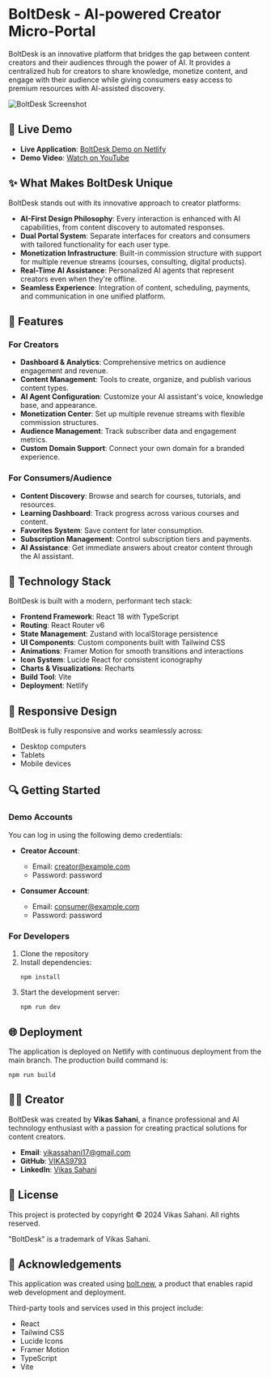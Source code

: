 # BoltDesk - AI-powered Creator Micro-Portal

BoltDesk is an innovative platform that bridges the gap between content creators and their audiences through the power of AI. It provides a centralized hub for creators to share knowledge, monetize content, and engage with their audience while giving consumers easy access to premium resources with AI-assisted discovery.

![BoltDesk Screenshot](https://i.imgur.com/XsxfYzW.png)

## 🔗 Live Demo

- **Live Application**: [BoltDesk Demo on Netlify](https://zippy-brioche-92a2b7.netlify.app/)
- **Demo Video**: [Watch on YouTube](https://youtu.be/je9FwLgG9sc)

## ✨ What Makes BoltDesk Unique

BoltDesk stands out with its innovative approach to creator platforms:

- **AI-First Design Philosophy**: Every interaction is enhanced with AI capabilities, from content discovery to automated responses.
- **Dual Portal System**: Separate interfaces for creators and consumers with tailored functionality for each user type.
- **Monetization Infrastructure**: Built-in commission structure with support for multiple revenue streams (courses, consulting, digital products).
- **Real-Time AI Assistance**: Personalized AI agents that represent creators even when they're offline.
- **Seamless Experience**: Integration of content, scheduling, payments, and communication in one unified platform.

## 🚀 Features

### For Creators

- **Dashboard & Analytics**: Comprehensive metrics on audience engagement and revenue.
- **Content Management**: Tools to create, organize, and publish various content types.
- **AI Agent Configuration**: Customize your AI assistant's voice, knowledge base, and appearance.
- **Monetization Center**: Set up multiple revenue streams with flexible commission structures.
- **Audience Management**: Track subscriber data and engagement metrics.
- **Custom Domain Support**: Connect your own domain for a branded experience.

### For Consumers/Audience

- **Content Discovery**: Browse and search for courses, tutorials, and resources.
- **Learning Dashboard**: Track progress across various courses and content.
- **Favorites System**: Save content for later consumption.
- **Subscription Management**: Control subscription tiers and payments.
- **AI Assistance**: Get immediate answers about creator content through the AI assistant.

## 🔧 Technology Stack

BoltDesk is built with a modern, performant tech stack:

- **Frontend Framework**: React 18 with TypeScript
- **Routing**: React Router v6
- **State Management**: Zustand with localStorage persistence
- **UI Components**: Custom components built with Tailwind CSS
- **Animations**: Framer Motion for smooth transitions and interactions
- **Icon System**: Lucide React for consistent iconography
- **Charts & Visualizations**: Recharts
- **Build Tool**: Vite
- **Deployment**: Netlify

## 📱 Responsive Design

BoltDesk is fully responsive and works seamlessly across:
- Desktop computers
- Tablets
- Mobile devices

## 🔍 Getting Started

### Demo Accounts

You can log in using the following demo credentials:

- **Creator Account**:
  - Email: creator@example.com
  - Password: password

- **Consumer Account**:
  - Email: consumer@example.com
  - Password: password

### For Developers

1. Clone the repository
2. Install dependencies:
   ```
   npm install
   ```
3. Start the development server:
   ```
   npm run dev
   ```

## 🌐 Deployment

The application is deployed on Netlify with continuous deployment from the main branch. The production build command is:

```
npm run build
```

## 👨‍💻 Creator

BoltDesk was created by **Vikas Sahani**, a finance professional and AI technology enthusiast with a passion for creating practical solutions for content creators.

- **Email**: [vikassahani17@gmail.com](mailto:vikassahani17@gmail.com)
- **GitHub**: [VIKAS9793](https://github.com/VIKAS9793)
- **LinkedIn**: [Vikas Sahani](https://www.linkedin.com/in/vikas-sahani-727420358)

## 📄 License

This project is protected by copyright © 2024 Vikas Sahani. All rights reserved.

"BoltDesk" is a trademark of Vikas Sahani.

## 🙏 Acknowledgements

This application was created using [bolt.new](https://bolt.new), a product that enables rapid web development and deployment.

Third-party tools and services used in this project include:
- React
- Tailwind CSS
- Lucide Icons
- Framer Motion
- TypeScript
- Vite